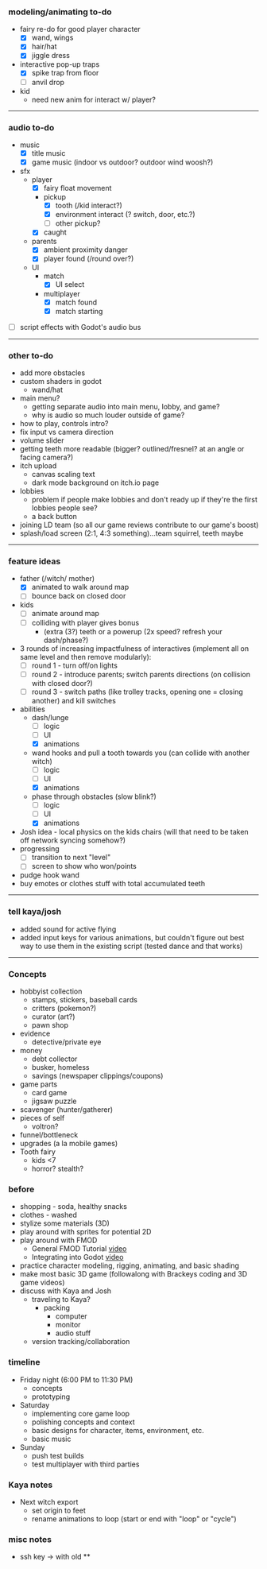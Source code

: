 ### modeling/animating to-do
- fairy re-do for good player character
	- [x] wand, wings
	- [x] hair/hat
	- [x] jiggle dress
- interactive pop-up traps
	- [x] spike trap from floor
	- [ ] anvil drop
- kid
	- need new anim for interact w/ player?
---
### audio to-do
- music
	- [x] title music
	- [x] game music (indoor vs outdoor?  outdoor wind woosh?)
- sfx
	- player
		- [x] fairy float movement
		- pickup
			- [x] tooth (/kid interact?)
			- [x] environment interact (? switch, door, etc.?)
			- [ ] other pickup?
		- [x] caught
	- parents
		- [x] ambient proximity danger
		- [x] player found (/round over?)
	- UI
		- match
			- [x] UI select
		- multiplayer
			- [x] match found
			- [x] match starting
- [ ] script effects with Godot's audio bus
---
### other to-do
- add more obstacles
- custom shaders in godot
	- wand/hat
- main menu?
	- getting separate audio into main menu, lobby, and game?
	- why is audio so much louder outside of game?
- how to play, controls intro?
- fix input vs camera direction
- volume slider
- getting teeth more readable (bigger?  outlined/fresnel?  at an angle or facing camera?)
- itch upload
	- canvas scaling text
	- dark mode background on itch.io page
- lobbies
	- problem if people make lobbies and don't ready up if they're the first lobbies people see?
	- a back button
- joining LD team (so all our game reviews contribute to our game's boost)
- splash/load screen (2:1, 4:3 something)...team squirrel, teeth maybe 
---

### feature ideas
- father (/witch/ mother)
	- [x] animated to walk around map
	- [ ] bounce back on closed door
- kids
	- [ ] animate around map
	- [ ] colliding with player gives bonus
		- (extra (3?) teeth or a powerup (2x speed?  refresh your dash/phase?)
- 3 rounds of increasing impactfulness of interactives (implement all on same level and then remove modularly):
	- [ ] round 1 - turn off/on lights
	- [ ] round 2 - introduce parents; switch parents directions (on collision with closed door?)
	- [ ] round 3 - switch paths (like trolley tracks, opening one = closing another) and kill switches
- abilities
	- dash/lunge
		- [ ] logic
		- [ ] UI
		- [x] animations
	- wand hooks and pull a tooth towards you (can collide with another witch)
		- [ ] logic
		- [ ] UI
		- [x] animations
	- phase through obstacles (slow blink?)
		- [ ] logic
		- [ ] UI
		- [x] animations

- Josh idea - local physics on the kids chairs (will that need to be taken off network syncing somehow?)
- progressing
	- [ ] transition to next "level"
	- [ ] screen to show who won/points
- pudge hook wand
- buy emotes or clothes stuff with total accumulated teeth

---
### tell kaya/josh
- added sound for active flying
- added input keys for various animations, but couldn't figure out best way to use them in the existing script (tested dance and that works)
---
### Concepts
- hobbyist collection
	- stamps, stickers, baseball cards
	- critters (pokemon?)
	- curator (art?)
	- pawn shop
- evidence
	- detective/private eye
- money
	- debt collector
	- busker, homeless
	- savings (newspaper clippings/coupons)
- game parts
	- card game
	- jigsaw puzzle
- scavenger (hunter/gatherer)
- pieces of self
	- voltron?
- funnel/bottleneck
- upgrades (a la mobile games)
- Tooth fairy
	- kids <7
	- horror? stealth?
### before
- shopping - soda, healthy snacks
- clothes - washed
- stylize some materials (3D)
- play around with sprites for potential 2D
- play around with FMOD
	- General FMOD Tutorial [video](https://youtu.be/RfzshDQILr8)
	- Integrating into Godot [video](https://youtu.be/7kD7Q3O5P-s)
- practice character modeling, rigging, animating, and basic shading
- make most basic 3D game (followalong with Brackeys coding and 3D game videos)
- discuss with Kaya and Josh
	- traveling to Kaya?
		- packing
			- computer
			- monitor
			- audio stuff
	- version tracking/collaboration

### timeline
- Friday night (6:00 PM to 11:30 PM)
	- concepts
	- prototyping
- Saturday
	- implementing core game loop
	- polishing concepts and context
	- basic designs for character, items, environment, etc.
	- basic music
- Sunday
	- push test builds
	- test multiplayer with third parties





### Kaya notes
- Next witch export
	- set origin to feet
	- rename animations to loop (start or end with "loop" or "cycle")
### misc notes
- ssh key -> with old **
